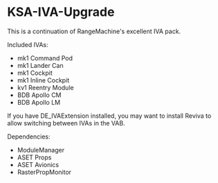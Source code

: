 # KSA-IVA-Upgrade

This is a continuation of RangeMachine's excellent IVA pack.

Included IVAs:

* mk1 Command Pod
* mk1 Lander Can
* mk1 Cockpit
* mk1 Inline Cockpit
* kv1 Reentry Module
* BDB Apollo CM
* BDB Apollo LM

If you have DE_IVAExtension installed, you may want to install Reviva to allow switching between IVAs in the VAB.

Dependencies:

* ModuleManager
* ASET Props
* ASET Avionics
* RasterPropMonitor
